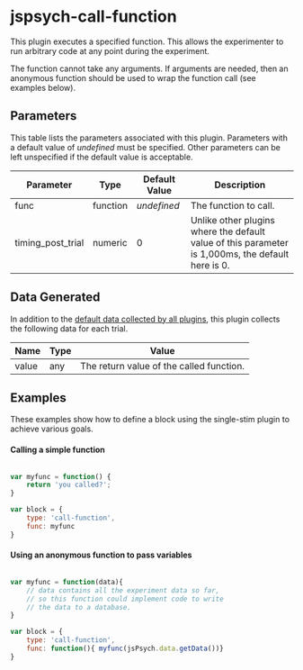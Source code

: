 # jspsych-call-function

This plugin executes a specified function. This allows the experimenter to run arbitrary code at any point during the experiment.

The function cannot take any arguments. If arguments are needed, then an anonymous function should be used to wrap the function call (see examples below).

## Parameters

This table lists the parameters associated with this plugin. Parameters with a default value of *undefined* must be specified. Other parameters can be left unspecified if the default value is acceptable.

Parameter | Type | Default Value | Description
----------|------|---------------|------------
func | function | *undefined* | The function to call.
timing_post_trial | numeric | 0 | Unlike other plugins where the default value of this parameter is 1,000ms, the default here is 0.


## Data Generated

In addition to the [default data collected by all plugins](overview#datacollectedbyplugins), this plugin collects the following data for each trial.

Name | Type | Value
-----|------|------
value | any | The return value of the called function.

## Examples

These examples show how to define a block using the single-stim plugin to achieve various goals.

#### Calling a simple function

```javascript

var myfunc = function() {
	return 'you called?';
}

var block = {
	type: 'call-function',
	func: myfunc
}
```

#### Using an anonymous function to pass variables

```javascript

var myfunc = function(data){
	// data contains all the experiment data so far,
	// so this function could implement code to write
	// the data to a database.
}

var block = {
	type: 'call-function',
	func: function(){ myfunc(jsPsych.data.getData())}
}
```
